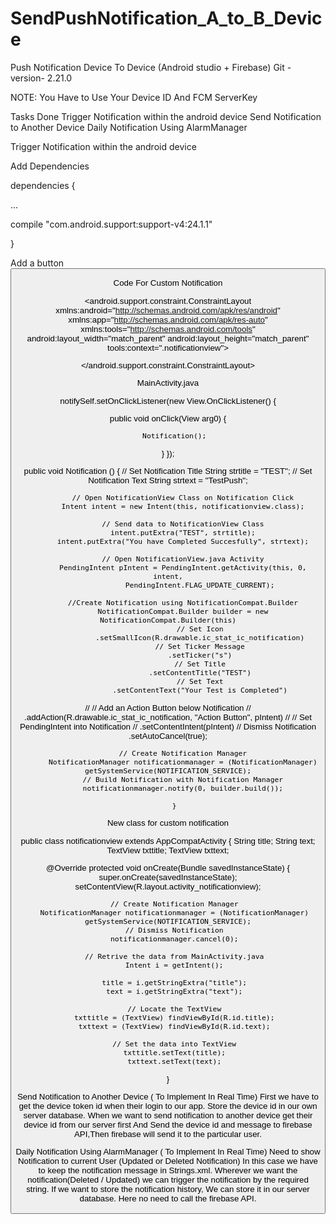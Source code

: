 # SendPushNotification_A_to_B_Device



Push Notification Device To Device (Android studio + Firebase)
Git -version- 2.21.0 


NOTE: You Have to Use Your Device ID And FCM ServerKey

Tasks Done
Trigger Notification within the android device
Send Notification to Another Device
Daily Notification Using AlarmManager




Trigger Notification within the android device

Add Dependencies

dependencies {

...

compile "com.android.support:support-v4:24.1.1"

}

Add a  button 
<Button
   android:id="@+id/notification_Self"
   android:layout_width="wrap_content"
   android:layout_height="wrap_content"
   android:layout_centerInParent="true"
   android:layout_marginStart="8dp"
   android:layout_marginTop="8dp"
   android:layout_marginEnd="8dp"
   android:layout_marginBottom="8dp"
   android:text="Self Notification"
   app:layout_constraintBottom_toBottomOf="parent"
   app:layout_constraintEnd_toEndOf="parent"
   app:layout_constraintStart_toStartOf="parent"
   app:layout_constraintTop_toTopOf="parent"
   app:layout_constraintVertical_bias="0.624" />



Code For Custom Notification

<?xml version="1.0" encoding="utf-8"?>
<android.support.constraint.ConstraintLayout xmlns:android="http://schemas.android.com/apk/res/android"
   xmlns:app="http://schemas.android.com/apk/res-auto"
   xmlns:tools="http://schemas.android.com/tools"
   android:layout_width="match_parent"
   android:layout_height="match_parent"
   tools:context=".notificationview">
   <TextView
       android:id="@+id/lbltitle"
       android:layout_width="wrap_content"
       android:layout_height="wrap_content"
       android:text="t" />

   <TextView
       android:id="@+id/lbltext"
       android:layout_width="wrap_content"
       android:layout_height="wrap_content"
       android:layout_below="@+id/lbltitle"
       android:text="t" />

   <TextView
       android:id="@+id/title"
       android:layout_width="wrap_content"
       android:layout_height="wrap_content"
       android:layout_toRightOf="@+id/lbltitle" />

   <TextView
       android:id="@+id/text"
       android:layout_width="wrap_content"
       android:layout_height="wrap_content"
       android:layout_below="@+id/title"
       android:layout_toRightOf="@+id/lbltext" />
</android.support.constraint.ConstraintLayout>





MainActivity.java

notifySelf.setOnClickListener(new View.OnClickListener() {

   public void onClick(View arg0) {

       Notification();
   }
});



public void Notification () {
           // Set Notification Title
           String strtitle = "TEST";
           // Set Notification Text
           String strtext = "TestPush";

           // Open NotificationView Class on Notification Click
           Intent intent = new Intent(this, notificationview.class);

           // Send data to NotificationView Class
           intent.putExtra("TEST", strtitle);
           intent.putExtra("You have Completed Succesfully", strtext);

           // Open NotificationView.java Activity
           PendingIntent pIntent = PendingIntent.getActivity(this, 0, intent,
                   PendingIntent.FLAG_UPDATE_CURRENT);

           //Create Notification using NotificationCompat.Builder
           NotificationCompat.Builder builder = new NotificationCompat.Builder(this)
                   // Set Icon
                   .setSmallIcon(R.drawable.ic_stat_ic_notification)
                   // Set Ticker Message
                   .setTicker("s")
                   // Set Title
                   .setContentTitle("TEST")
                   // Set Text
                   .setContentText("Your Test is Completed")
//                    // Add an Action Button below Notification
//                    .addAction(R.drawable.ic_stat_ic_notification, "Action Button", pIntent)
//                    // Set PendingIntent into Notification
//                    .setContentIntent(pIntent)
                   // Dismiss Notification
                   .setAutoCancel(true);

           // Create Notification Manager
           NotificationManager notificationmanager = (NotificationManager) getSystemService(NOTIFICATION_SERVICE);
           // Build Notification with Notification Manager
           notificationmanager.notify(0, builder.build());

       }






New class for custom notification

public class notificationview extends AppCompatActivity {
   String title;
   String text;
   TextView txttitle;
   TextView txttext;

   @Override
   protected void onCreate(Bundle savedInstanceState) {
       super.onCreate(savedInstanceState);
       setContentView(R.layout.activity_notificationview);

       // Create Notification Manager
       NotificationManager notificationmanager = (NotificationManager) getSystemService(NOTIFICATION_SERVICE);
       // Dismiss Notification
       notificationmanager.cancel(0);

       // Retrive the data from MainActivity.java
       Intent i = getIntent();

       title = i.getStringExtra("title");
       text = i.getStringExtra("text");

       // Locate the TextView
       txttitle = (TextView) findViewById(R.id.title);
       txttext = (TextView) findViewById(R.id.text);

       // Set the data into TextView
       txttitle.setText(title);
       txttext.setText(text);
   }




Send Notification to Another Device ( To Implement In Real Time)
First we have to get the device token id when their login to our app.
Store the device id in our own server database.
When we want to send notification to another device get their device id from our server first
And Send the device id and message to  firebase API,Then firebase will send it to the particular user.

Daily Notification Using AlarmManager ( To Implement In Real Time)
Need to show Notification to current User (Updated or Deleted Notification)
In this case we have to keep the notification message in Strings.xml.
Wherever we want the notification(Deleted / Updated) we can trigger the notification by the required string.
If we want to store the notification history, We can store it in our server database. Here no need to call the firebase API.


